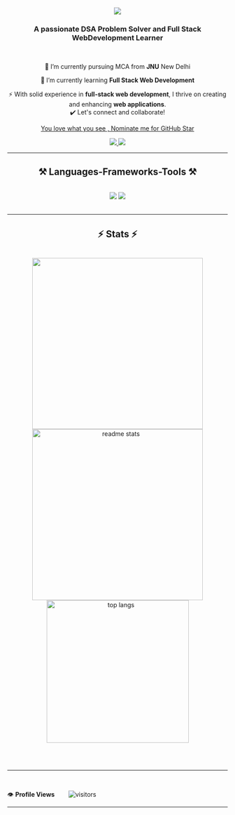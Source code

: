 

<h1 align="center">
    <img src="https://readme-typing-svg.herokuapp.com/?font=Righteous&size=35&center=true&vCenter=true&width=500&height=70&duration=4000&lines=Hi+There!+👋;+I'm+Nittya+Gopal+Baidya!;" />
</h1>

<h3 align="center">A passionate DSA Problem Solver and Full Stack WebDevelopment Learner </h3>

<br/>

<div align="center">
 
 🔭 I’m currently pursuing MCA from **JNU** New Delhi
 
 🌱 I’m currently learning **Full Stack Web Development**

⚡ With solid experience in **full-stack web development**, I thrive on creating and enhancing **web applications**. <br>
✔️ Let's connect and collaborate!<br>
<!--NOMINATION FOR STAR GIT LINK CODE-->
<a href="https://stars.github.com/nominate/">You love what you see , Nominate me for GitHub Star </a>
 </div>
 
<div align="center"> 
  <a href="mailto:mrnittya@gmail.com">
    <img src="https://img.shields.io/badge/Gmail-333333?style=for-the-badge&logo=gmail&logoColor=red" />
  </a>
  <a href="https://linkedin.com/in/nittya-gopal-baidya" target="_blank">
    <img src="https://img.shields.io/badge/LinkedIn-0077B5?style=for-the-badge&logo=linkedin&logoColor=white" target="_blank" />
  </a>
<!--   <a href="https://-paste portfolio link-" target="_blank">
     <img src="https://img.shields.io/badge/Portfolio-FF5722?style=for-the-badge&logo=todoist&logoColor=white" target="_blank" /> 
  </a> -->
</div>

 <hr/>
 
<h2 align="center">⚒️ Languages-Frameworks-Tools ⚒️</h2>
<br/>
<div align="center">
    <img src="https://skillicons.dev/icons?i=react,bootstrap,html,css,vscode,github,git" />
    <img src="https://skillicons.dev/icons?i=nodejs,python,javascript,express,mongodb,c,java,nextjs,mysql" /><br>
</div>

<br/>
<hr/>


     




<h2 align="center">⚡ Stats ⚡</h2>
<br>
  
   <div align=center>
      <img width=390 src="https://github-readme-streak-stats.herokuapp.com/?user=nittya-gopal-baidya&currStreakNum=2FD3EB&fire=pink&sideLabels=F00&theme=nightowl" /> <br/>
  <img width=390 src="https://github-readme-stats.vercel.app/api?username=nittya-gopal-baidya&count_private=true&show_icons=true&theme=react&rank_icon=github&border_radius=10" alt="readme stats" />
  <br/>
<!--      <img width=325 align="center" src="https://github-readme-stats.vercel.app/api/top-langs/?username=nittya-gopal-baidya&hide=HTML&langs_count=8&layout=compact&theme=react&border_radius=10&size_weight=0.5&count_weight=0.5&exclude_repo=github-readme-stats" alt="top langs" /> -->
  <img width=325 align="center" src="https://github-readme-stats.vercel.app/api/top-langs/?username=nittya-gopal-baidya&langs_count=8&layout=compact&theme=react&border_radius=10&size_weight=0.5&count_weight=0.5&exclude_repo=github-readme-stats" alt="top langs" />
<!--      <img width=325 align="center" src="https://github-readme-stats.vercel.app/api/top-langs/?username=nittya-gopal-baidya&theme=dark&layout=compact&align=right&width=40%" /> -->
     
</div>

<br/><br/>

<hr/>

<br/>


<!--  PROFILES VIEWS -->
👁️ **Profile Views**&nbsp;&nbsp;&nbsp;&nbsp;&nbsp;&nbsp;&nbsp;
![visitors](https://profile-counter.glitch.me/nittya-gopal-baidya/count.svg?align=center)


 
 <hr>

<br/>
